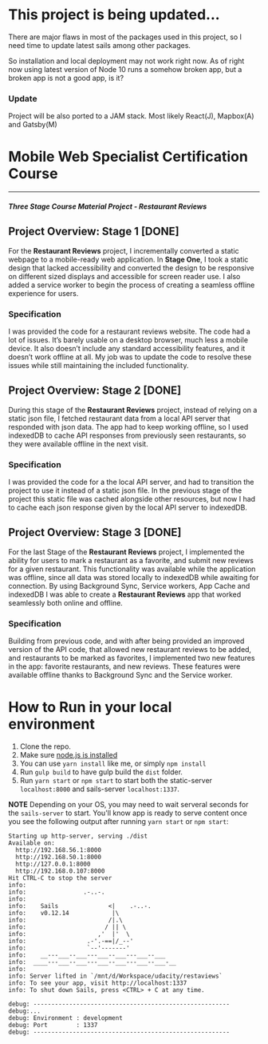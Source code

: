 # This project is being updated...

There are major flaws in most of the packages used in this project, so I need time to update latest sails among other packages.

So installation and local deployment may not work right now. As of right now using latest version of Node 10 runs a somehow broken app, but a broken app is not a good app, is it?

### Update

Project will be also ported to a JAM stack. Most likely React(J), Mapbox(A) and Gatsby(M)


# Mobile Web Specialist Certification Course

---

#### _Three Stage Course Material Project - Restaurant Reviews_

## Project Overview: Stage 1 [DONE]

For the **Restaurant Reviews** project, I incrementally converted a static webpage to a mobile-ready web application. In **Stage One**, I took a static design that lacked accessibility and converted the design to be responsive on different sized displays and accessible for screen reader use. I also added a service worker to begin the process of creating a seamless offline experience for users.

### Specification

I was provided the code for a restaurant reviews website. The code had a lot of issues. It’s barely usable on a desktop browser, much less a mobile device. It also doesn’t include any standard accessibility features, and it doesn’t work offline at all. My job was to update the code to resolve these issues while still maintaining the included functionality.

## Project Overview: Stage 2 [DONE]

During this stage of the **Restaurant Reviews** project, instead of relying on a static json file, I fetched restaurant data from a local API server that responded with json data. The app had to keep working offline, so I used indexedDB to cache API responses from previously seen restaurants, so they were available offline in the next visit.

### Specification

I was provided the code for a the local API server, and had to transition the project to use it instead of a static json file. In the previous stage of the project this static file was cached alongside other resources, but now I had to cache each json response given by the local API server to indexedDB.

## Project Overview: Stage 3 [DONE]

For the last Stage of the **Restaurant Reviews** project, I implemented the ability for users to mark a restaurant as a favorite, and submit new reviews for a given restaurant. This functionality was available while the application was offline, since all data was stored locally to indexedDB while awaiting for connection. By using Background Sync, Service workers, App Cache and indexedDB I was able to create a **Restaurant Reviews** app that worked seamlessly both online and offline.

### Specification

Building from previous code, and with after being provided an improved version of the API code, that allowed new restaurant reviews to be added, and restaurants to be marked as favorites, I implemented two new features in the app: favorite restaurants, and new reviews. These features were available offline thanks to Background Sync and the Service worker.

# How to Run in your local environment

1. Clone the repo.
2. Make sure [node.js is installed](https://nodejs.org/en/)
3. You can use `yarn install` like me, or simply `npm install`
4. Run `gulp build` to have gulp build the `dist` folder.
5. Run `yarn start` or `npm start` to start both the static-server `localhost:8000` and sails-server `localhost:1337`.

**NOTE** Depending on your OS, you may need to wait serveral seconds for the `sails-server` to start. You'll know app is ready to serve content once you see the following output after running `yarn start` or `npm start`:

```
Starting up http-server, serving ./dist
Available on:
  http://192.168.56.1:8000
  http://192.168.50.1:8000
  http://127.0.0.1:8000
  http://192.168.0.107:8000
Hit CTRL-C to stop the server
info:
info:                .-..-.
info:
info:    Sails              <|    .-..-.
info:    v0.12.14            |\
info:                       /|.\
info:                      / || \
info:                    ,'  |'  \
info:                 .-'.-==|/_--'
info:                 `--'-------'
info:    __---___--___---___--___---___--___
info:  ____---___--___---___--___---___--___-__
info:
info: Server lifted in `/mnt/d/Workspace/udacity/restaviews`
info: To see your app, visit http://localhost:1337
info: To shut down Sails, press <CTRL> + C at any time.

debug: -------------------------------------------------------debug:...
debug: Environment : development
debug: Port        : 1337
debug: -------------------------------------------------------
```
